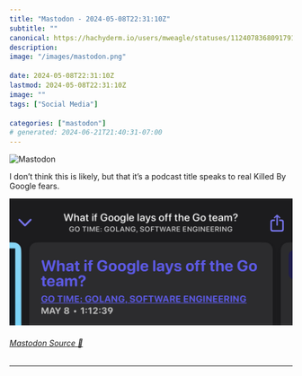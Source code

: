 ```yaml
---
title: "Mastodon - 2024-05-08T22:31:10Z"
subtitle: ""
canonical: https://hachyderm.io/users/mweagle/statuses/112407836809179145
description:
image: "/images/mastodon.png"

date: 2024-05-08T22:31:10Z
lastmod: 2024-05-08T22:31:10Z
image: ""
tags: ["Social Media"]

categories: ["mastodon"]
# generated: 2024-06-21T21:40:31-07:00
---
```

![Mastodon](/images/mastodon.png)

<p>I don’t think this is likely, but that it’s a podcast title speaks to real Killed By Google fears.</p>

![Podcast title posing the question : What if Google lays off the Go team?](dedf004cd77231d3.jpeg)

###### [Mastodon Source 🐘](https://hachyderm.io/@mweagle/112407836809179145)

___
